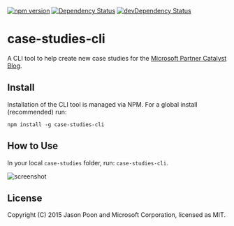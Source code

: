 [![npm version](https://badge.fury.io/js/case-studies-cli.svg)](https://www.npmjs.com/package/case-studies-cli)
[![Dependency Status](https://david-dm.org/jpoon/case-studies-cli.svg)](https://david-dm.org/jpoon/case-studies-cli)
[![devDependency Status](https://david-dm.org/jpoon/case-studies-cli/dev-status.svg)](https://david-dm.org/jpoon/case-studies-cli#info=devDependencies)

# case-studies-cli

A CLI tool to help create new case studies for the [Microsoft Partner Catalyst Blog](http://aka.ms/case-studies).

## Install

Installation of the CLI tool is managed via NPM. For a global install (recommended) run:

```
npm install -g case-studies-cli
```

## How to Use

In your local `case-studies` folder, run: `case-studies-cli`. 

![screenshot](https://raw.githubusercontent.com/jpoon/case-studies-cli/master/img/screenshot.gif)

## License

Copyright (C) 2015 Jason Poon and Microsoft Corporation, licensed as MIT.
